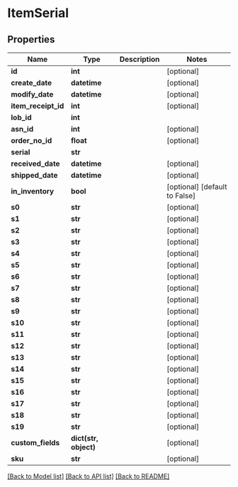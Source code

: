 # ItemSerial

## Properties
Name | Type | Description | Notes
------------ | ------------- | ------------- | -------------
**id** | **int** |  | [optional] 
**create_date** | **datetime** |  | [optional] 
**modify_date** | **datetime** |  | [optional] 
**item_receipt_id** | **int** |  | [optional] 
**lob_id** | **int** |  | 
**asn_id** | **int** |  | [optional] 
**order_no_id** | **float** |  | [optional] 
**serial** | **str** |  | 
**received_date** | **datetime** |  | [optional] 
**shipped_date** | **datetime** |  | [optional] 
**in_inventory** | **bool** |  | [optional] [default to False]
**s0** | **str** |  | [optional] 
**s1** | **str** |  | [optional] 
**s2** | **str** |  | [optional] 
**s3** | **str** |  | [optional] 
**s4** | **str** |  | [optional] 
**s5** | **str** |  | [optional] 
**s6** | **str** |  | [optional] 
**s7** | **str** |  | [optional] 
**s8** | **str** |  | [optional] 
**s9** | **str** |  | [optional] 
**s10** | **str** |  | [optional] 
**s11** | **str** |  | [optional] 
**s12** | **str** |  | [optional] 
**s13** | **str** |  | [optional] 
**s14** | **str** |  | [optional] 
**s15** | **str** |  | [optional] 
**s16** | **str** |  | [optional] 
**s17** | **str** |  | [optional] 
**s18** | **str** |  | [optional] 
**s19** | **str** |  | [optional] 
**custom_fields** | **dict(str, object)** |  | [optional] 
**sku** | **str** |  | [optional] 

[[Back to Model list]](../README.md#documentation-for-models) [[Back to API list]](../README.md#documentation-for-api-endpoints) [[Back to README]](../README.md)


